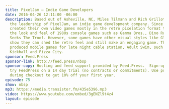```yaml
---
title: PixelJam — Indie Game Developers
date: 2016-04-26 12:11:00 -06:00
description: Based out of Asheville, NC, Miles Tilmann and Rich Grillotti make up
  the leadership of PixelJam, an indie game development company. Since 2005, they’ve
  created their own video games mostly in the retro pixelation format that defined
  the look and feel of 1980s console games such as Gamma Bros., Dino Run, and PotatoMan
  Seeks The Troof. However, some games have other visual styles like Glorkian Warrior,
  show they can shed the retro feel and still make an engaging game. They’ve also
  produced mobile games for late night cable station, Adult Swim, such as Hipster
  Kickball and Pizza City.
sponsor: Feed.Press
sponsor-link: http://feed.press/nbsp
sponsor-copy: Hosting and feed support provided by Feed.Press.  Sign-up today and
  try FeedPress on a 14 day trial (no contracts or commitments). Use promo code *nbsp*
  during checkout to get 10% off your first year.
episode: 75
show: nbsp
mp3: https://media.transistor.fm/435e5396.mp3
video: https://www.youtube.com/embed/3gENZl9t4z4
layout: episode
---
```


